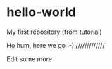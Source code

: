 # hello-world
My first repository (from tutorial)

Ho hum, here we go
:-)
/////////////
  
Edit some more
